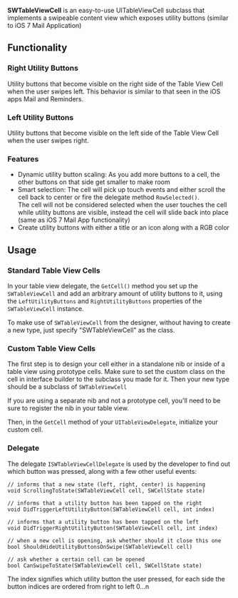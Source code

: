 
**SWTableViewCell** is an easy-to-use UITableViewCell subclass that implements a 
swipeable content view which exposes utility buttons (similar to iOS 7 Mail 
Application)

## Functionality

### Right Utility Buttons
Utility buttons that become visible on the right side of the Table View Cell 
when the user swipes left. This behavior is similar to that seen in the iOS 
apps Mail and Reminders.

### Left Utility Buttons
Utility buttons that become visible on the left side of the Table View Cell 
when the user swipes right. 

### Features
* Dynamic utility button scaling: 
  As you add more buttons to a cell, the other buttons on that side get smaller 
  to make room
* Smart selection: 
  The cell will pick up touch events and either scroll the cell back to center 
  or fire the delegate method `RowSelected()`.  
  The cell will not be considered selected when the user touches the cell while 
  utility buttons are visible, instead the cell will slide back into place (same 
  as iOS 7 Mail App functionality)
* Create utility buttons with either a title or an icon along with a RGB color

## Usage

### Standard Table View Cells

In your table view delegate, the `GetCell()` method you set up the `SWTableViewCell` 
and add an arbitrary amount of utility buttons to it, using the 
`LeftUtilityButtons` and `RightUtilityButtons` properties of the 
`SWTableViewCell` instance.

To make use of `SWTableViewCell` from the designer, without having to create a 
new type, just specify "SWTableViewCell" as the class. 

### Custom Table View Cells

The first step is to design your cell either in a standalone nib or inside of a 
table view using prototype cells. Make sure to set the custom class on the cell 
in interface builder to the subclass you made for it. Then your new type should 
be a subclass of `SWTableViewCell`

If you are using a separate nib and not a prototype cell, you'll need to be sure 
to register the nib in your table view.

Then, in the `GetCell` method of your `UITableViewDelegate`, initialize your 
custom cell.

### Delegate

The delegate `ISWTableViewCellDelegate` is used by the developer to find out 
which button was pressed, along with a few other useful events:

    // informs that a new state (left, right, center) is happening
    void ScrollingToState(SWTableViewCell cell, SWCellState state)
    
    // informs that a utility button has been tapped on the right
    void DidTriggerLeftUtilityButton(SWTableViewCell cell, int index)
    
    // informs that a utility button has been tapped on the left
    void DidTriggerRightUtilityButton(SWTableViewCell cell, int index)
    
    // when a new cell is opening, ask whether should it close this one 
    bool ShouldHideUtilityButtonsOnSwipe(SWTableViewCell cell)
  
    // ask whether a certain cell can be opened
    bool CanSwipeToState(SWTableViewCell cell, SWCellState state)

The index signifies which utility button the user pressed, for each side the 
button indices are ordered from right to left 0...n
